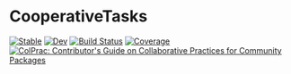 # CooperativeTasks

[![Stable](https://img.shields.io/badge/docs-stable-blue.svg)](https://serenity4.github.io/CooperativeTasks.jl/stable)
[![Dev](https://img.shields.io/badge/docs-dev-blue.svg)](https://serenity4.github.io/CooperativeTasks.jl/dev)
[![Build Status](https://github.com/serenity4/CooperativeTasks.jl/actions/workflows/CI.yml/badge.svg?branch=main)](https://github.com/serenity4/CooperativeTasks.jl/actions/workflows/CI.yml?query=branch%3Amain)
[![Coverage](https://codecov.io/gh/serenity4/CooperativeTasks.jl/branch/main/graph/badge.svg)](https://codecov.io/gh/serenity4/CooperativeTasks.jl)
[![ColPrac: Contributor's Guide on Collaborative Practices for Community Packages](https://img.shields.io/badge/ColPrac-Contributor's%20Guide-blueviolet)](https://github.com/SciML/ColPrac)
